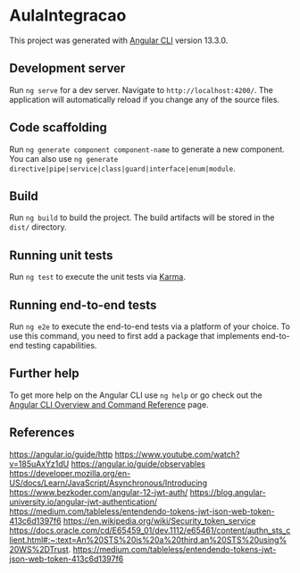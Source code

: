 # AulaIntegracao

This project was generated with [Angular CLI](https://github.com/angular/angular-cli) version 13.3.0.

## Development server

Run `ng serve` for a dev server. Navigate to `http://localhost:4200/`. The application will automatically reload if you change any of the source files.

## Code scaffolding

Run `ng generate component component-name` to generate a new component. You can also use `ng generate directive|pipe|service|class|guard|interface|enum|module`.

## Build

Run `ng build` to build the project. The build artifacts will be stored in the `dist/` directory.

## Running unit tests

Run `ng test` to execute the unit tests via [Karma](https://karma-runner.github.io).

## Running end-to-end tests

Run `ng e2e` to execute the end-to-end tests via a platform of your choice. To use this command, you need to first add a package that implements end-to-end testing capabilities.

## Further help

To get more help on the Angular CLI use `ng help` or go check out the [Angular CLI Overview and Command Reference](https://angular.io/cli) page.

## References
https://angular.io/guide/http
https://www.youtube.com/watch?v=185uAxYz1dU
https://angular.io/guide/observables
https://developer.mozilla.org/en-US/docs/Learn/JavaScript/Asynchronous/Introducing
https://www.bezkoder.com/angular-12-jwt-auth/
https://blog.angular-university.io/angular-jwt-authentication/
https://medium.com/tableless/entendendo-tokens-jwt-json-web-token-413c6d1397f6
https://en.wikipedia.org/wiki/Security_token_service
https://docs.oracle.com/cd/E65459_01/dev.1112/e65461/content/authn_sts_client.html#:~:text=An%20STS%20is%20a%20third,an%20STS%20using%20WS%2DTrust.
https://medium.com/tableless/entendendo-tokens-jwt-json-web-token-413c6d1397f6
